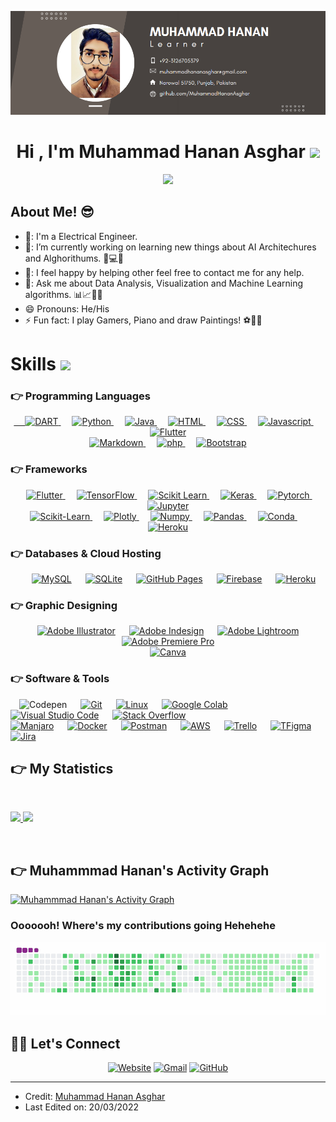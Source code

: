 ![](/banner.png)
<h1 align="center">Hi , I'm Muhammad Hanan Asghar <img src="https://media.giphy.com/media/hvRJCLFzcasrR4ia7z/giphy.gif" width="35"></h1>
<p align="center">
  <a href="https://github.com/MuhammadHananAsghar"><img src="https://readme-typing-svg.herokuapp.com?color=5BF751&center=true&lines=I+am+Electrical+Engineer.;I+am+Artificial+Intelligence+Engineer.;I+am+Data+Scientist.;I+am+Learner.;I+am+Programmer.;I+am+Artist.;I+am+Painter."></a>
</p>

<h2>About Me! 😎</h2>

- 🏫: I'm a Electrical Engineer.
- 🌱: I’m currently working on learning new things about AI Architechures and Alghorithums. 🧠💻🤖
- 🤔: I feel happy by helping other feel free to contact me for any help.
- 💬: Ask me about Data Analysis, Visualization and Machine Learning algorithms. 📊📈🤖🧠
- 😄  Pronouns: He/His
- ⚡  Fun fact: I play Gamers, Piano and draw Paintings! ⚽🎾🎹
# Skills <img src = "https://media2.giphy.com/media/QssGEmpkyEOhBCb7e1/giphy.gif?cid=ecf05e47a0n3gi1bfqntqmob8g9aid1oyj2wr3ds3mg700bl&rid=giphy.gif" width = 32px> 

<h3>👉 Programming Languages</h3>
<p align="center"> 
  

  <a href="https://dart.dev/">
    &emsp; <img alt="DART" src="https://img.shields.io/badge/Dart-0175C2?style=for-the-badge&logo=dart&logoColor=white"/>
  </a>
&emsp;
<a href="https://python.org/">
    <img alt="Python" src="https://img.shields.io/badge/Python-FFD43B?style=for-the-badge&logo=python&logoColor=darkgreen"/>
  </a>
  &emsp;
<a href="https://www.java.com/en/">
    <img alt="Java" src="https://img.shields.io/badge/Java-ED8B00?style=for-the-badge&logo=java&logoColor=white"/>
  </a>
  &emsp;
<a href="">
    <img alt="HTML" src="https://img.shields.io/badge/HTML5-E34F26?style=for-the-badge&logo=html5&logoColor=white"/>
  </a>
  &emsp;
<a href="">
    <img alt="CSS" src="https://img.shields.io/badge/CSS3-1572B6?style=for-the-badge&logo=css3&logoColor=white"/>
  </a>
  &emsp;
<a href="">
    <img alt="Javascript" src="https://img.shields.io/badge/JavaScript-F7DF1E?style=for-the-badge&logo=javascript&logoColor=black"/>
  </a>
  &emsp;
  <a href="">
    <img alt="Flutter" src="https://img.shields.io/badge/flutter-33B9FF?style=for-the-badge&logo=flutter&logoColor=white"/>
  </a>
  <br>
 <a href="">
   <img alt="Markdown" src="https://img.shields.io/badge/Markdown-000000?style=for-the-badge&logo=markdown&logoColor=white"/>
  </a>
   &emsp;
  <a href="">
    <img alt="php" src="https://img.shields.io/badge/PHP-777BB4?style=for-the-badge&logo=php&logoColor=white"/>
  </a>
   &emsp;
  <a href="">
    <img alt="Bootstrap" src="https://img.shields.io/badge/Bootstrap-563D7C?style=for-the-badge&logo=bootstrap&logoColor=white"/>
  </a>
</p>
<h3>👉 Frameworks</h3>

<p align="center"> 
&emsp;
  <a href="https://flutter.dev/" target="_blank"> 
     <img alt="Flutter" src="https://img.shields.io/badge/Flutter-02569B?style=for-the-badge&logo=flutter&logoColor=white">
   </a>
  &emsp; 
  <a href="https://www.tensorflow.org/" target="_blank"> 
   <img alt="TensorFlow" src="https://img.shields.io/badge/TensorFlow-FF6F00?style=for-the-badge&logo=TensorFlow&logoColor=white">
  </a>   
  &emsp;
  <a href="https://scikit-learn.org/" target="_blank">
    <img alt="Scikit Learn" src="https://img.shields.io/badge/scikit_learn-F7931E?style=for-the-badge&logo=scikit-learn&logoColor=white">
  </a> 
   &emsp;
  <a href="https://keras.io/" target="_blank"> 
    <img alt="Keras" src="https://img.shields.io/badge/Keras-D00000?style=for-the-badge&logo=Keras&logoColor=white"/>
  </a>
  &emsp;
  <a href="https://pytorch.org/" target="_blank"> 
    <img alt="Pytorch" src="https://img.shields.io/badge/PyTorch-EE4C2C?style=for-the-badge&logo=PyTorch&logoColor=white"/>
  </a>
  &emsp;
  <a href="" target="_blank"> 
    <img alt="Jupyter" src="https://img.shields.io/badge/Jupyter-F37626.svg?&style=for-the-badge&logo=Jupyter&logoColor=white"/>
  </a>
  <br>
  <a href="" target="_blank"> 
    <img alt="Scikit-Learn" src="https://img.shields.io/badge/scikit_learn-F7931E?style=for-the-badge&logo=scikit-learn&logoColor=white"/>
  </a>
  &emsp;
  <a href="" target="_blank"> 
    <img alt="Plotly" src="https://img.shields.io/badge/Plotly-239120?style=for-the-badge&logo=plotly&logoColor=white"/>
  </a>
  &emsp;
  <a href="" target="_blank"> 
    <img alt="Numpy" src="https://img.shields.io/badge/Numpy-777BB4?style=for-the-badge&logo=numpy&logoColor=white"/>
  </a>
  &emsp;
  <a href="" target="_blank"> 
    <img alt="Pandas" src="https://img.shields.io/badge/Pandas-2C2D72?style=for-the-badge&logo=pandas&logoColor=white"/>
  </a>
  &emsp;
  <a href="" target="_blank"> 
    <img alt="Conda" src="https://img.shields.io/badge/conda-342B029.svg?&style=for-the-badge&logo=anaconda&logoColor=white"/>
  </a>
  &emsp;
  <a href="" target="_blank"> 
    <img alt="Heroku" src="https://img.shields.io/badge/Heroku-342B029.svg?&style=for-the-badge&logo=heroku&logoColor=white"/>
  </a>
</p>
<h3>👉 Databases & Cloud Hosting</h3>
<p align="center">
  &emsp;
    <a href="https://www.mysql.com/"><img alt="MySQL" src="https://img.shields.io/badge/MySQL-00000F?style=for-the-badge&logo=mysql&logoColor=white"></a>
  &emsp;
    <a href="https://www.sqlite.org/"><img alt="SQLite" src ="https://img.shields.io/badge/SQLite-07405E?style=for-the-badge&logo=sqlite&logoColor=white"/></a>
  &emsp;
    <a href="https://www.github.com"><img alt="GitHub Pages" src="https://img.shields.io/badge/GitHub-100000?style=for-the-badge&logo=github&logoColor=white"></a>
  &emsp;
<a href="https://firebase.google.com/"><img alt="Firebase" src ="https://img.shields.io/badge/firebase-ffca28?style=for-the-badge&logo=firebase&logoColor=black"></a>
  &emsp;
<a href="https://firebase.google.com/"><img alt="Heroku" src ="https://img.shields.io/badge/Heroku-430098?style=for-the-badge&logo=heroku&logoColor=black"></a>
 </p>
 <h3>👉 Graphic Designing</h3>
<p align="center">
  &emsp;
    <a href="https://www.mysql.com/"><img alt="Adobe Illustrator" src="https://img.shields.io/badge/Adobe Illustrator-FF9A00?style=for-the-badge&logo=adobeillustrator&logoColor=white"></a>
  &emsp;
    <a href="https://www.sqlite.org/"><img alt="Adobe Indesign" src ="https://img.shields.io/badge/Adobe Indesign-749a0?style=for-the-badge&logo=adobeindesign&logoColor=white"/></a>
  &emsp;
    <a href="https://www.github.com"><img alt="Adobe Lightroom" src="https://img.shields.io/badge/Adobe Lightroom-00f?style=for-the-badge&logo=adobelightroom&logoColor=white"></a>
  &emsp;
<a href="https://firebase.google.com/"><img alt="Adobe Premiere Pro" src ="https://img.shields.io/badge/Adobe Premiere Pro-00f?style=for-the-badge&logo=adobepremierepro&logoColor=white"></a>
  <br>
<a href="https://firebase.google.com/"><img alt="Canva" src ="https://img.shields.io/badge/Canva-00C4CC?style=for-the-badge&logo=Canva&logoColor=black"></a>
 </p>
<h3>👉 Software & Tools</h3>
 <p align="center>
  &emsp;
   <a href="#"> &emsp;<img alt="Codepen" src="https://img.shields.io/badge/Codepen-000000?style=for-the-badge&logo=codepen&logoColor=white"></a>
  &emsp;
    <a href="#"><img alt="Git" src="https://img.shields.io/badge/Git-F05032?style=for-the-badge&logo=git&logoColor=white"></a>
  &emsp;
    <a href="#"><img alt="Linux" src="https://img.shields.io/badge/Linux-FCC624?style=for-the-badge&logo=linux&logoColor=black"></a>
  &emsp;
    <a href="#"><img alt="Google Colab" src="https://img.shields.io/badge/Colab-F9AB00?style=for-the-badge&logo=googlecolab&color=525252"></a>
  &emsp;
    <a href="#"><img alt="Visual Studio Code" src="https://img.shields.io/badge/Visual_Studio_Code-0078D4?style=for-the-badge&logo=visual%20studio%20code&logoColor=white"></a>
  &emsp;
    <a href="#"><img alt="Stack Overflow" src="https://img.shields.io/badge/Stack_Overflow-FE7A16?style=for-the-badge&logo=stack-overflow&logoColor=white"></a>
<br>
    <a href="#"><img alt="Manjaro" src="https://img.shields.io/badge/manjaro-35BF5C?style=for-the-badge&logo=manjaro&logoColor=white"></a>
    &emsp;
    <a href="#"><img alt="Docker" src="https://img.shields.io/badge/Docker-2CA5E0?style=for-the-badge&logo=docker&logoColor=white"></a>
     &emsp;
    <a href="#"><img alt="Postman" src="https://img.shields.io/badge/Postman-FF6C37?style=for-the-badge&logo=Postman&logoColor=white"></a>
     &emsp;
    <a href="#"><img alt="AWS" src="https://img.shields.io/badge/Amazon_AWS-232F3E?style=for-the-badge&logo=amazon-aws&logoColor=white"></a>
    &emsp;
    <a href="#"><img alt="Trello" src="https://img.shields.io/badge/Trello-0052CC?style=for-the-badge&logo=trello&logoColor=white"></a>
    &emsp;
     <a href="#"><img alt="TFigma" src="https://img.shields.io/badge/Figma-F24E1E?style=for-the-badge&logo=figma&logoColor=white"></a>
    &emsp; <a href="#"><img alt="Jira" src="https://img.shields.io/badge/Jira-0052CC?style=for-the-badge&logo=Jira&logoColor=white"></a>
    &emsp;
    
</p>
<h2>👉 My Statistics</h2>
<br/>
<p align="left">
  <a href="https://abhigyantrips.dev/">
  <img width="49.5%" src="https://github-readme-stats.vercel.app/api?username=MuhammadHananAsghar&show_icons=true&theme=gruvbox&hide_border=true" />
    <img width="49.5%" src="https://github-readme-streak-stats.herokuapp.com/?user=MuhammadHananAsghar&theme=gruvbox&hide_border=true" />
  </a>
</p>
<br>
<h2>👉 Muhammmad Hanan's Activity Graph</h2>

[![Muhammmad Hanan's Activity Graph](https://activity-graph.herokuapp.com/graph?username=MuhammadHananAsghar&custom_title=Muhammad%20Hanan%20Asghar&theme=gruvbox&bg_color=282828&hide_border=true&line=d1a01f&point=c58545)](https://github.com/MuhammadHananAsghar)

<h3>Ooooooh! Where's my contributions going Hehehehe</h3>
<img alt="Snakey" src="https://raw.githubusercontent.com/MuhammadHananAsghar/MuhammadHananAsghar/main/github-contribution-grid-snake.gif">
  
## 🙋‍♀️ Let's Connect
<p align="center">
  <a href="https://i-am-sultan.web.app/"><img src="https://img.icons8.com/bubbles/50/000000/web.png" alt="Website"/></a>
	<a href="mailto:muhammadhananasghar@gmail.com"><img src="https://img.icons8.com/bubbles/50/000000/gmail.png" alt="Gmail"/></a>
	<a href="https://github.com/MuhammadHananAsghar"><img src="https://img.icons8.com/bubbles/50/000000/github.png" alt="GitHub"/></a>
	
</p>

<hr/>

* Credit: [Muhammad Hanan Asghar](https://github.com/MuhammadHananAsghar)
* Last Edited on: 20/03/2022
